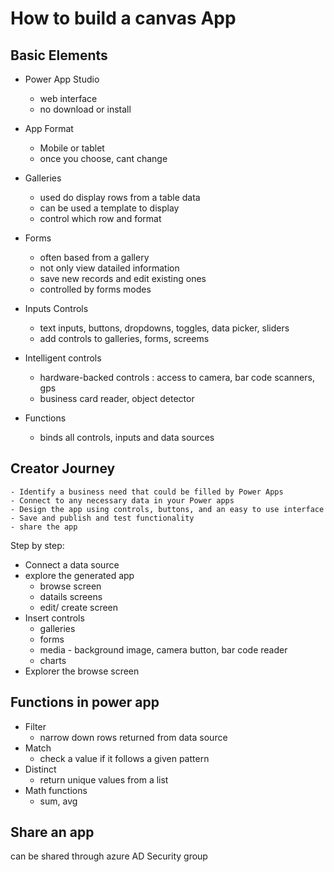 # How to build a canvas App

## Basic Elements

- Power App Studio
    - web interface
    - no download or install 

- App Format
    - Mobile or tablet
    - once you choose, cant change

- Galleries
    - used do display rows from a table data
    - can be used a template to display
    - control which row and format

- Forms
    - often based from a gallery
    - not only view datailed information
    - save new records and edit existing ones
    - controlled by forms modes

- Inputs Controls
    - text inputs, buttons, dropdowns, toggles, data picker, sliders
    - add controls to galleries, forms, screems

- Intelligent controls
    - hardware-backed controls : access to camera, bar code scanners, gps
    - business card reader, object detector

- Functions
    - binds all controls, inputs and data sources

## Creator Journey
    - Identify a business need that could be filled by Power Apps
    - Connect to any necessary data in your Power apps
    - Design the app using controls, buttons, and an easy to use interface
    - Save and publish and test functionality
    - share the app 

Step by step:
- Connect a data source
- explore the generated app
    - browse screen
    - datails screens
    - edit/ create screen
- Insert controls
    - galleries
    - forms
    - media - background image, camera button, bar code reader
    - charts    
- Explorer the browse screen

## Functions in power app
- Filter
    - narrow down rows returned from data source
- Match
    - check a value if it follows a given pattern
- Distinct
    - return unique values from a list
- Math functions
    - sum, avg

## Share an app

can be shared through azure AD Security group
